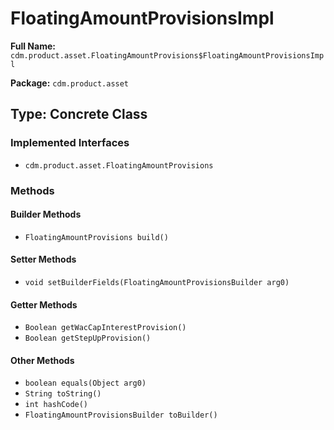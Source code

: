 # FloatingAmountProvisionsImpl

**Full Name:** `cdm.product.asset.FloatingAmountProvisions$FloatingAmountProvisionsImpl`

**Package:** `cdm.product.asset`

## Type: Concrete Class

### Implemented Interfaces

- `cdm.product.asset.FloatingAmountProvisions`

### Methods

#### Builder Methods

- `FloatingAmountProvisions build()`

#### Setter Methods

- `void setBuilderFields(FloatingAmountProvisionsBuilder arg0)`

#### Getter Methods

- `Boolean getWacCapInterestProvision()`
- `Boolean getStepUpProvision()`

#### Other Methods

- `boolean equals(Object arg0)`
- `String toString()`
- `int hashCode()`
- `FloatingAmountProvisionsBuilder toBuilder()`

